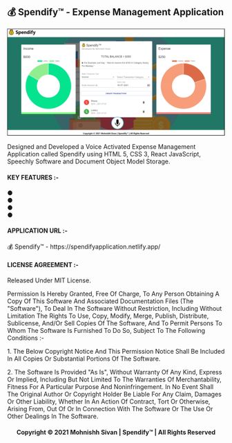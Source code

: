 <h2>💰 Spendify™ - Expense Management Application</h2>

<p align="center">
<img src="ApplicationPreview.png">
</p> 

Designed and Developed a Voice Activated Expense Management Application called Spendify using HTML 5, CSS 3, React JavaScript, Speechly Software and Document Object Model Storage.

<h4>KEY FEATURES :-</h4>
 ● &nbsp;<br />
 ● &nbsp;<br />
 ● &nbsp;<br />
 ● &nbsp;<br />

<h4>APPLICATION URL :-</h4>
💰 Spendify™ - https://spendifyapplication.netlify.app/

<h4>LICENSE AGREEMENT :-</h4>
Released Under MIT License.<br />
<p></p>
Permission Is Hereby Granted, Free Of Charge, To Any Person Obtaining A Copy Of This Software And Associated Documentation Files (The "Software"), To Deal In The Software Without Restriction, Including Without Limitation The Rights To Use, Copy, Modify, Merge, Publish, Distribute, Sublicense, And/Or Sell Copies Of The Software, And To Permit Persons To Whom The Software Is Furnished To Do So, Subject To The Following Conditions :-<br />
<p></p>
1.&nbsp;The Below Copyright Notice And This Permission Notice Shall Be Included In All Copies Or Substantial Portions Of The Software.
<p></p>
2.&nbsp;The Software Is Provided "As Is", Without Warranty Of Any Kind, Express Or Implied, Including But Not Limited To The Warranties Of Merchantability, Fitness For A Particular Purpose And Noninfringement. In No Event Shall The Original Author Or Copyright Holder Be Liable For Any Claim, Damages Or Other Liability, Whether In An Action Of Contract, Tort Or Otherwise, Arising From, Out Of Or In Connection With The Software Or The Use Or Other Dealings In The Software.<br />
<p></p>
<h4 align="center">Copyright © 2021 Mohnishh Sivan | Spendify™ | All Rights Reserved</h4>
